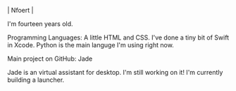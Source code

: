 
|      Nfoert      |

I'm fourteen years old.

Programming Languages: A little HTML and CSS. I've done a tiny bit of Swift in Xcode. Python is the main languge I'm using right now.

Main project on GitHub: Jade

Jade is an virtual assistant for desktop. I'm still working on it! I'm currently building a launcher.
